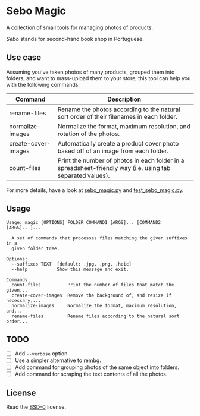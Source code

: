 # Sebo Magic

A collection of small tools for managing photos of products.

_Sebo_ stands for second-hand book shop in Portuguese.

## Use case

Assuming you've taken photos of many products, grouped them into folders, and want to mass-upload them to your store, this tool can help you with the following commands:

| Command | Description |
| --- | --- |
| rename-files | Rename the photos according to the natural sort order of their filenames in each folder. |
| normalize-images | Normalize the format, maximum resolution, and rotation of the photos. |
| create-cover-images | Automatically create a product cover photo based off of an image from each folder. |
| count-files | Print the number of photos in each folder in a spreadsheet-friendly way (i.e. using tab separated values). |

For more details, have a look at [sebo_magic.py](sebo_magic.py) and [test_sebo_magic.py](tests/test_sebo_magic.py).

## Usage

```
Usage: magic [OPTIONS] FOLDER COMMAND1 [ARGS]... [COMMAND2 [ARGS]...]...

  A set of commands that processes files matching the given suffixes in a
  given folder tree.

Options:
  --suffixes TEXT  [default: .jpg, .png, .heic]
  --help           Show this message and exit.

Commands:
  count-files          Print the number of files that match the given...
  create-cover-images  Remove the background of, and resize if necessary,...
  normalize-images     Normalize the format, maximum resolution, and...
  rename-files         Rename files according to the natural sort order...
```

## TODO

* [ ] Add `--verbose` option.
* [ ] Use a simpler alternative to [rembg](https://github.com/danielgatis/rembg).
* [ ] Add command for grouping photos of the same object into folders.
* [ ] Add command for scraping the text contents of all the photos.

## License

Read the [BSD-0](LICENSE.txt) license.
